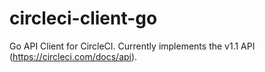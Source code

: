 # circleci-client-go
Go API Client for CircleCI. Currently implements the v1.1 API (https://circleci.com/docs/api). 
